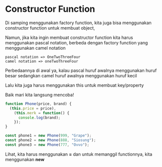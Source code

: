 # Constructor Function

Di samping menggunakan factory function, kita juga bisa menggunakan constructor function untuk membuat object,

Namun, jika kita ingin membuat constructor function kita harus menggunakan pascal notation, berbeda dengan factory function yang menggunakan camel notation

```
pascal notation => OneTwoThreeFour
camel notation => oneTwoThreeFour
```

Perbedaannya di awal ya, kalau pascal huruf awalnya menggunakan huruf besar sedangkan camel huruf awalnya menggunakan huruf kecil

Lalu kita juga harus menggunakan this untuk membuat key/property

Baik mari kita langsung mencoba!

```javascript
function Phone(price, brand) {
  (this.price = price),
    (this.merk = function() {
      console.log(brand);
    });
}

const phone1 = new Phone(999, "Grape");
const phone2 = new Phone(888, "Siosung");
const phone3 = new Phone(777, "Ovvo");
```

Lihat, kita harus menggunakan **=** dan untuk memanggil functionnya, kita menggunakan **new**
